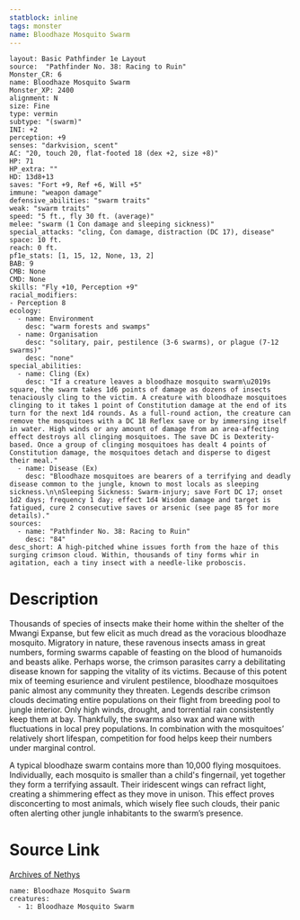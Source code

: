 ```yaml
---
statblock: inline
tags: monster
name: Bloodhaze Mosquito Swarm
---
```

```statblock
layout: Basic Pathfinder 1e Layout
source:  "Pathfinder No. 38: Racing to Ruin"
Monster_CR: 6
name: Bloodhaze Mosquito Swarm
Monster_XP: 2400
alignment: N
size: Fine
type: vermin
subtype: "(swarm)"
INI: +2
perception: +9
senses: "darkvision, scent"
AC: "20, touch 20, flat-footed 18 (dex +2, size +8)"
HP: 71
HP_extra: ""
HD: 13d8+13
saves: "Fort +9, Ref +6, Will +5"
immune: "weapon damage"
defensive_abilities: "swarm traits"
weak: "swarm traits"
speed: "5 ft., fly 30 ft. (average)"
melee: "swarm (1 Con damage and sleeping sickness)"
special_attacks: "cling, Con damage, distraction (DC 17), disease"
space: 10 ft.
reach: 0 ft.
pf1e_stats: [1, 15, 12, None, 13, 2]
BAB: 9
CMB: None
CMD: None
skills: "Fly +10, Perception +9"
racial_modifiers:
- Perception 8
ecology:
  - name: Environment
    desc: "warm forests and swamps"
  - name: Organisation
    desc: "solitary, pair, pestilence (3-6 swarms), or plague (7-12 swarms)"
    desc: "none"
special_abilities:
  - name: Cling (Ex)
    desc: "If a creature leaves a bloodhaze mosquito swarm\u2019s square, the swarm takes 1d6 points of damage as dozens of insects tenaciously cling to the victim. A creature with bloodhaze mosquitoes clinging to it takes 1 point of Constitution damage at the end of its turn for the next 1d4 rounds. As a full-round action, the creature can remove the mosquitoes with a DC 18 Reflex save or by immersing itself in water. High winds or any amount of damage from an area-affecting effect destroys all clinging mosquitoes. The save DC is Dexterity-based. Once a group of clinging mosquitoes has dealt 4 points of Constitution damage, the mosquitoes detach and disperse to digest their meal."
  - name: Disease (Ex)
    desc: "Bloodhaze mosquitoes are bearers of a terrifying and deadly disease common to the jungle, known to most locals as sleeping sickness.\n\nSleeping Sickness: Swarm-injury; save Fort DC 17; onset 1d2 days; frequency 1 day; effect 1d4 Wisdom damage and target is fatigued, cure 2 consecutive saves or arsenic (see page 85 for more details)."
sources:
  - name: "Pathfinder No. 38: Racing to Ruin"
    desc: "84"
desc_short: A high-pitched whine issues forth from the haze of this surging crimson cloud. Within, thousands of tiny forms whir in agitation, each a tiny insect with a needle-like proboscis.
```
# Description
Thousands of species of insects make their home within the shelter of the Mwangi Expanse, but few elicit as much dread as the voracious bloodhaze mosquito. Migratory in nature, these ravenous insects amass in great numbers, forming swarms capable of feasting on the blood of humanoids and beasts alike. Perhaps worse, the crimson parasites carry a debilitating disease known for sapping the vitality of its victims. Because of this potent mix of teeming esurience and virulent pestilence, bloodhaze mosquitoes panic almost any community they threaten. Legends describe crimson clouds decimating entire populations on their flight from breeding pool to jungle interior. Only high winds, drought, and torrential rain consistently keep them at bay. Thankfully, the swarms also wax and wane with fluctuations in local prey populations. In combination with the mosquitoes’ relatively short lifespan, competition for food helps keep their numbers under marginal control.

A typical bloodhaze swarm contains more than 10,000 flying mosquitoes. Individually, each mosquito is smaller than a child's fingernail, yet together they form a terrifying assault. Their iridescent wings can refract light, creating a shimmering effect as they move in unison. This effect proves disconcerting to most animals, which wisely flee such clouds, their panic often alerting other jungle inhabitants to the swarm’s presence.
# Source Link
[Archives of Nethys](https://aonprd.com/MonsterDisplay.aspx?ItemName=Bloodhaze%20Mosquito%20Swarm)
```encounter-table
name: Bloodhaze Mosquito Swarm
creatures:
  - 1: Bloodhaze Mosquito Swarm
```
